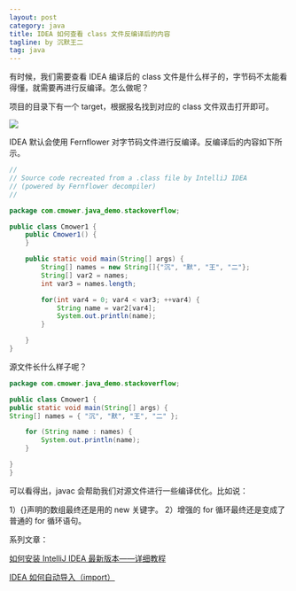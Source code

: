 ```yaml
---
layout: post
category: java
title: IDEA 如何查看 class 文件反编译后的内容
tagline: by 沉默王二
tag: java
---
```


有时候，我们需要查看 IDEA 编译后的 class 文件是什么样子的，字节码不太能看得懂，就需要再进行反编译。怎么做呢？


<!--more-->

项目的目录下有一个 target，根据报名找到对应的 class 文件双击打开即可。

![](http://www.itwanger.com/assets/images/2019/12/idea-view-class-1.png)


IDEA 默认会使用 Fernflower 对字节码文件进行反编译。反编译后的内容如下所示。

```java
//
// Source code recreated from a .class file by IntelliJ IDEA
// (powered by Fernflower decompiler)
//

package com.cmower.java_demo.stackoverflow;

public class Cmower1 {
    public Cmower1() {
    }

    public static void main(String[] args) {
        String[] names = new String[]{"沉", "默", "王", "二"};
        String[] var2 = names;
        int var3 = names.length;

        for(int var4 = 0; var4 < var3; ++var4) {
            String name = var2[var4];
            System.out.println(name);
        }

    }
}
```

源文件长什么样子呢？

```java
package com.cmower.java_demo.stackoverflow;

public class Cmower1 {
public static void main(String[] args) {
String[] names = { "沉", "默", "王", "二" };

    for (String name : names) {
        System.out.println(name);
    }

}
}
```

可以看得出，javac 会帮助我们对源文件进行一些编译优化。比如说：

1）{}声明的数组最终还是用的 new 关键字。
2）增强的 for 循环最终还是变成了普通的 for 循环语句。


系列文章：

[如何安装 IntelliJ IDEA 最新版本——详细教程](http://www.itwanger.com/java/2019/11/25/java-idea-community.html)

[IDEA 如何自动导入（import）](http://www.itwanger.com/java/2019/11/26/java-idea-import-auto.html)


